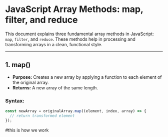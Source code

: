 # JavaScript Array Methods: map, filter, and reduce

This document explains three fundamental array methods in JavaScript: `map`, `filter`, and `reduce`. These methods help in processing and transforming arrays in a clean, functional style.

---

## 1. map()

- **Purpose:** Creates a new array by applying a function to each element of the original array.
- **Returns:** A new array of the same length.

### Syntax:
```js
const newArray = originalArray.map((element, index, array) => {
  // return transformed element
});
```
#this is how we work 
